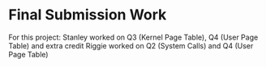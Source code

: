 # Final Submission Work

For this project:
Stanley worked on Q3 (Kernel Page Table), Q4 (User Page Table) and extra credit
Riggie worked on Q2 (System Calls) and Q4 (User Page Table)
